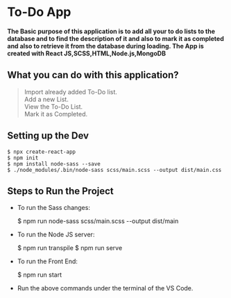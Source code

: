 # To-Do App

**The Basic purpose of this application is to add all your to do lists to the database and to find the description of it and also to mark it as completed and also to retrieve it from the database during loading. The App is created with React JS,SCSS,HTML,Node.js,MongoDB**

## What you can do with this application?
> Import already added To-Do list.\
> Add a new List.\
> View the To-Do List.\
> Mark it as Completed.

## Setting up the Dev
    
    $ npx create-react-app
    $ npm init
    $ npm install node-sass --save
    $ ./node_modules/.bin/node-sass scss/main.scss --output dist/main.css

## Steps to Run the Project

- To run the Sass changes:
    
    $ npm run node-sass scss/main.scss --output dist/main
- To run the Node JS server:
   
    $ npm run transpile
    $ npm run serve
- To run the Front End:
    
    $ npm run start

- Run the above commands under the terminal of the VS Code.